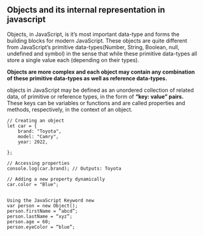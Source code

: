 ## **Objects and its internal representation in javascript**

Objects, in JavaScript, is it’s most important data-type and forms the building blocks for modern JavaScript. These objects are quite different from JavaScript’s primitive data-types(Number, String, Boolean, null, undefined and symbol) in the sense that while these primitive data-types all store a single value each (depending on their types).

**Objects are more complex and each object may contain any combination of these primitive data-types as well as reference data-types.**

objects in JavaScript may be defined as an unordered collection of related data, of primitive or reference types, in the form of **“key: value” pairs.** These keys can be variables or functions and are called properties and methods, respectively, in the context of an object.

``````
// Creating an object
let car = {
    brand: "Toyota",
    model: "Camry",
    year: 2022,
    
};

// Accessing properties
console.log(car.brand); // Outputs: Toyota

// Adding a new property dynamically
car.color = "Blue";


Using the JavaScript Keyword new
var person = new Object();
person.firstName = “abcd”;
person.lastName = “xyz”;
person.age = 60;
person.eyeColor = “blue”;

```````
